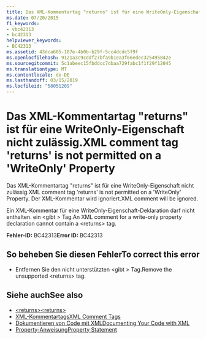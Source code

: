 ```yaml
---
title: Das XML-Kommentartag "returns" ist für eine WriteOnly-Eigenschaft nicht zulässig.
ms.date: 07/20/2015
f1_keywords:
- vbc42313
- bc42313
helpviewer_keywords:
- BC42313
ms.assetid: 43dca605-187e-4b0b-b29f-5cc4dcdc5f9f
ms.openlocfilehash: 9121a3c9cddf27bfa9b1ea3f66edec325495842e
ms.sourcegitcommit: 5c1abeec15fbddcc7dbaa729fabc1f1f29f12045
ms.translationtype: MT
ms.contentlocale: de-DE
ms.lasthandoff: 03/15/2019
ms.locfileid: "58051209"
---
```

# <a name="xml-comment-tag-returns-is-not-permitted-on-a-writeonly-property"></a><span data-ttu-id="11d3d-102">Das XML-Kommentartag "returns" ist für eine WriteOnly-Eigenschaft nicht zulässig.</span><span class="sxs-lookup"><span data-stu-id="11d3d-102">XML comment tag 'returns' is not permitted on a 'WriteOnly' Property</span></span>
<span data-ttu-id="11d3d-103">Das XML-Kommentartag "returns" ist für eine WriteOnly-Eigenschaft nicht zulässig.</span><span class="sxs-lookup"><span data-stu-id="11d3d-103">XML comment tag 'returns' is not permitted on a 'WriteOnly' Property.</span></span> <span data-ttu-id="11d3d-104">Der XML-Kommentar wird ignoriert.</span><span class="sxs-lookup"><span data-stu-id="11d3d-104">XML comment will be ignored.</span></span>  
  
 <span data-ttu-id="11d3d-105">Ein XML-Kommentar für eine WriteOnly-Eigenschaft-Deklaration darf nicht enthalten. ein \<gibt > Tag.</span><span class="sxs-lookup"><span data-stu-id="11d3d-105">An XML comment for a write-only property declaration cannot contain a \<returns> tag.</span></span>  
  
 <span data-ttu-id="11d3d-106">**Fehler-ID:** BC42313</span><span class="sxs-lookup"><span data-stu-id="11d3d-106">**Error ID:** BC42313</span></span>  
  
## <a name="to-correct-this-error"></a><span data-ttu-id="11d3d-107">So beheben Sie diesen Fehler</span><span class="sxs-lookup"><span data-stu-id="11d3d-107">To correct this error</span></span>  
  
-   <span data-ttu-id="11d3d-108">Entfernen Sie den nicht unterstützten \<gibt > Tag.</span><span class="sxs-lookup"><span data-stu-id="11d3d-108">Remove the unsupported \<returns> tag.</span></span>  
  
## <a name="see-also"></a><span data-ttu-id="11d3d-109">Siehe auch</span><span class="sxs-lookup"><span data-stu-id="11d3d-109">See also</span></span>

- [<span data-ttu-id="11d3d-110">\<returns></span><span class="sxs-lookup"><span data-stu-id="11d3d-110">\<returns></span></span>](../../visual-basic/language-reference/xmldoc/returns.md)
- [<span data-ttu-id="11d3d-111">XML-Kommentartags</span><span class="sxs-lookup"><span data-stu-id="11d3d-111">XML Comment Tags</span></span>](../../visual-basic/language-reference/xmldoc/index.md)
- [<span data-ttu-id="11d3d-112">Dokumentieren von Code mit XML</span><span class="sxs-lookup"><span data-stu-id="11d3d-112">Documenting Your Code with XML</span></span>](../../visual-basic/programming-guide/program-structure/documenting-your-code-with-xml.md)
- [<span data-ttu-id="11d3d-113">Property-Anweisung</span><span class="sxs-lookup"><span data-stu-id="11d3d-113">Property Statement</span></span>](../../visual-basic/language-reference/statements/property-statement.md)
